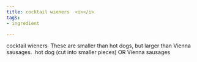 ```yaml
---
title: cocktail wieners  <i></i>
tags:
- ingredient

---
```

cocktail wieners  These are smaller than hot dogs, but larger than Vienna sausages.  hot dog (cut into smaller pieces) OR Vienna sausages
